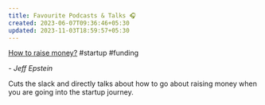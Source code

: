 ```yaml
---
title: Favourite Podcasts & Talks 🎧
created: 2023-06-07T09:36:46+05:30
updated: 2023-11-03T18:59:57+05:30
---
```


[How to raise money?](https://www.youtube.com/watch?v=EoquIYtjM7w) #startup #funding

*- Jeff Epstein*

Cuts the slack and directly talks about how to go about raising money when you are going into the startup journey. 

